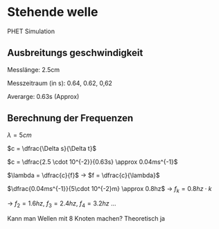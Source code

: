 # Stehende welle

PHET Simulation

## Ausbreitungs geschwindigkeit

Messlänge: 2.5cm

Messzeitraum (in s): 0.64, 0.62, 0,62

Averarge: 0.63s (Approx)

## Berechnung der Frequenzen

$\lambda = 5cm$

$c = \dfrac{\Delta s}{\Delta t}$

$c = \dfrac{2.5 \cdot 10^{-2}}{0.63s} \approx 0.04ms^{-1}$

$\lambda = \dfrac{c}{f}$ -> $f = \dfrac{c}{\lambda}$

$\dfrac{0.04ms^{-1}}{5\cdot 10^{-2}m} \approx 0.8hz$ -> $f_k = 0.8hz \cdot k$

-> $f_2 = 1.6hz$, $f_3 = 2.4hz$, $f_4 = 3.2hz$ ...

Kann man Wellen mit 8 Knoten machen? Theoretisch ja

